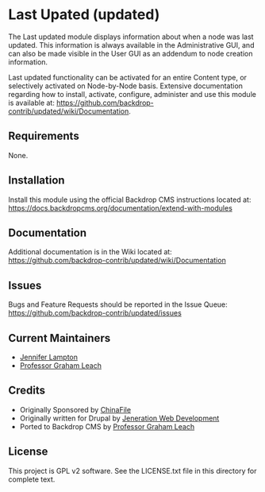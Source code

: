 Last Upated (updated)
========
The Last updated module displays information about when a node was last updated.  This information is always available in the Administrative GUI, and can also be made visible in the User GUI as an addendum to node creation information.

Last updated functionality can be activated for an entire Content type, or selectively activated on Node-by-Node basis.  Extensive documentation regarding how to install, activate, configure, administer and use this module is available at:
https://github.com/backdrop-contrib/updated/wiki/Documentation.

Requirements
------------
None.

Installation
------------
Install this module using the official Backdrop CMS instructions located at:
https://docs.backdropcms.org/documentation/extend-with-modules

Documentation
-------------
Additional documentation is in the Wiki located at:
https://github.com/backdrop-contrib/updated/wiki/Documentation


Issues
------
Bugs and Feature Requests should be reported in the Issue Queue:  
https://github.com/backdrop-contrib/updated/issues


Current Maintainers
-------------------
- [Jennifer Lampton](https://github.com/jenlampton)
- [Professor Graham Leach](https://github.com/professorGram)


Credits
-------
- Originally Sponsored by [ChinaFile](http://chinafile.com/)
- Originally written for Drupal by [Jeneration Web Development](http://www.jenerationweb.com/)
- Ported to Backdrop CMS by [Professor Graham Leach](https://github.com/professorGram)


License
-------
This project is GPL v2 software.
See the LICENSE.txt file in this directory for complete text.
